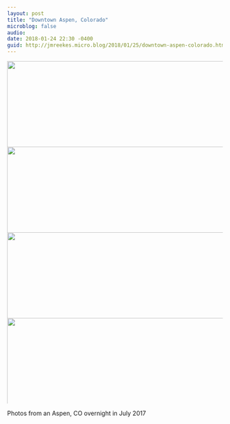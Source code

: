 ```yaml
---
layout: post
title: "Downtown Aspen, Colorado"
microblog: false
audio: 
date: 2018-01-24 22:30 -0400
guid: http://jmreekes.micro.blog/2018/01/25/downtown-aspen-colorado.html
---
```




<img src="http://www.jmreekes.com/uploads/2018/f9e0cae939.jpg" width="600" height="600" style="max-height: 200px; width: auto;" /><img src="http://www.jmreekes.com/uploads/2018/d661f1f9f7.jpg" width="600" height="600" style="max-height: 200px; width: auto;" /><img src="http://www.jmreekes.com/uploads/2018/890fe86bf9.jpg" width="600" height="600" style="max-height: 200px; width: auto;" /><img src="http://www.jmreekes.com/uploads/2018/c8e59039d1.jpg" width="600" height="600" style="max-height: 200px; width: auto;" />

Photos from an Aspen, CO overnight in July 2017




